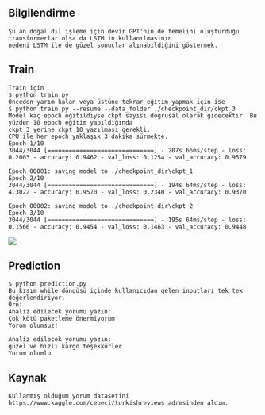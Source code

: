 ## Bilgilendirme
    Şu an doğal dil işleme için devir GPT'nin de temelini oluşturduğu transformerlar olsa da LSTM'in kullanılmasının
    nedeni LSTM ile de güzel sonuçlar alınabildiğini göstermek.
## Train
    Train için 
    $ python train.py
    Önceden yarım kalan veya üstüne tekrar eğitim yapmak için ise 
    $ python train.py --resume --data_folder ./checkpoint_dir/ckpt_3
    Model kaç epoch eğitildiyse ckpt sayısı doğrusal olarak gidecektir. Bu yüzden 10 epoch eğitim yapıldığında
    ckpt_3 yerine ckpt_10 yazılması gerekli.
    CPU ile her epoch yaklaşık 3 dakika sürmekte.
    Epoch 1/10
    3044/3044 [==============================] - 207s 66ms/step - loss: 0.2003 - accuracy: 0.9462 - val_loss: 0.1254 - val_accuracy: 0.9579

    Epoch 00001: saving model to ./checkpoint_dir\ckpt_1
    Epoch 2/10
    3044/3044 [==============================] - 194s 64ms/step - loss: 4.3022 - accuracy: 0.9570 - val_loss: 0.2340 - val_accuracy: 0.9370

    Epoch 00002: saving model to ./checkpoint_dir\ckpt_2
    Epoch 3/10
    3044/3044 [==============================] - 195s 64ms/step - loss: 0.1566 - accuracy: 0.9454 - val_loss: 0.1463 - val_accuracy: 0.9448
<img src=https://user-images.githubusercontent.com/45767042/111273275-accdd200-8644-11eb-96e3-7680cad8da21.png>

## Prediction
    $ python prediction.py
    Bu kısım while döngüsü içinde kullanıcıdan gelen inputları tek tek değerlendiriyor.
    Örn:
    Analiz edilecek yorumu yazın:
    Çok kötü paketleme önermiyorum
    Yorum olumsuz!
    
    Analiz edilecek yorumu yazın:
    güzel ve hızlı kargo teşekkürler
    Yorum olumlu

## Kaynak
    Kullanmış olduğum yorum datasetini https://www.kaggle.com/cebeci/turkishreviews adresinden aldım.
